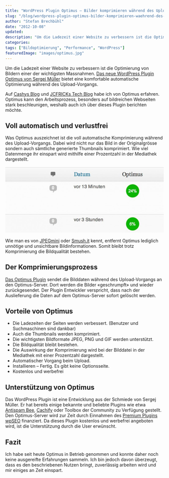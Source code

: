 ```yaml
---
title: "WordPress Plugin Optimus ­– Bilder komprimieren während des Upload-Vorgangs"
slug: "/blog/wordpress-plugin-optimus-bilder-komprimieren-waehrend-des-upload-vorgangs"
author: "Stefan Brechbühl"
date: "2012-10-08"
updated:
description: "Um die Ladezeit einer Website zu verbessern ist die Optimierung von Bildern einer der wichtigsten Massnahmen. Das neue WordPress Plugin Optimus von Sergej Müller bietet eine komfortable automatische Optimierung während des Upload-Vorgangs."
categories:
tags: ["Bildoptimierung", "Performance", "WordPress"]
featuredImage: "images/optimus.jpg"
---
```

Um die Ladezeit einer Website zu verbessern ist die Optimierung von Bildern einer der wichtigsten Massnahmen. [Das neue WordPress Plugin Optimus von Sergej Müller](http://wordpress.org/plugins/optimus/ "WP Plugin Optimus auf wordpress.org") bietet eine komfortable automatische Optimierung während des Upload-Vorgangs.

Auf [Cashys Blog](http://stadt-bremerhaven.de/optimus-bilder-fuer-blogs-optimieren/ "stadt-bremerhaven.de Tech Blog") und [JCFRICKs Tech Blog](http://www.ifrick.ch/2012/10/optimus-wordpress-plugin-bilder-automatisch-optimieren/ "ifrick.ch Tech Blog") habe ich von Optimus erfahren. Optimus kann den Arbeitsprozess, besonders auf bildreichen Webseiten stark beschleunigen, weshalb auch ich über dieses Plugin berichten möchte.

## Voll automatisch und verlustfrei

Was Optimus auszeichnet ist die voll automatische Komprimierung während des Upload-Vorgangs. Dabei wird nicht nur das Bild in der Originalgrösse sondern auch sämtliche generierte Thumbnails komprimiert. Wie viel Datenmenge ihr einspart wird mithilfe einer Prozentzahl in der Mediathek dargestellt.

![Optimus Anzeige der Komprimierung in der Mediathek](images/optimus-komprimierung-750x313.jpg "Optimus Komprimierung")

Wie man es von [JPEGmini](https://www.jpegmini.com "JPEGmini Website") oder [Smush.it](http://www.smushit.com/ysmush.it/ "Smush.it Website") kennt, entfernt Optimus lediglich unnötige und unsichtbare Bildinformationen. Somit bleibt trotz Komprimierung die Bildqualität bestehen.

## Der Komprimierungsprozess

[Das Optimus Plugin](http://wordpress.org/plugins/optimus/ "WP Plugin Optimus auf wordpress.org") sendet die Bilddaten während des Upload-Vorgangs an den Optimus-Server. Dort werden die Bilder «geschrumpft» und wieder zurückgesendet. Der Plugin Entwickler verspricht, dass nach der Auslieferung die Daten auf dem Optimus-Server sofort gelöscht werden.

## Vorteile von Optimus

- Die Ladezeiten der Seiten werden verbessert. (Benutzer und Suchmaschinen sind dankbar)
- Auch die Thumbnails werden komprimiert.
- Die wichtigsten Bildformate JPEG, PNG und GIF werden unterstützt.
- Die Bildqualität bleibt bestehen.
- Die Auswirkung der Komprimierung wird bei der Bilddatei in der Mediathek mit einer Prozentzahl dargestellt.
- Automatischer Vorgang beim Upload.
- Installieren – Fertig. Es gibt keine Optionsseite.
- Kostenlos und werbefrei

## Unterstützung von Optimus

Das WordPress Plugin ist eine Entwicklung aus der Schmiede von Sergej Müller. Er hat bereits einige bekannte und beliebte Plugins wie etwa [Antispam Bee](http://wordpress.org/plugins/antispam-bee/ "WP Plugin Antispam Bee"), [Cachify](http://wordpress.org/plugins/cachify/ "WP Plugin Cachify") oder Toolbox der Community zu Verfügung gestellt. Den Optimus-Server wird zur Zeit durch Einnahmen des [Premium Plugins wpSEO](http://wpseo.de/ "Website zu wpSEO") finanziert. Da dieses Plugin kostenlos und werbefrei angeboten wird, ist die Unterstützung durch die User erwünscht.

## Fazit

Ich habe seit heute Optimus in Betrieb genommen und konnte daher noch keine ausgereifte Erfahrungen sammeln. Ich bin jedoch davon überzeugt, dass es den beschriebenen Nutzen bringt, zuverlässig arbeiten wird und mir einiges an Zeit einspart.

